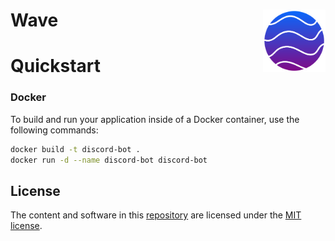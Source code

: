 # Wave <img align="right" width="100" height="100" src="images\logo.png">

# Quickstart

### Docker

To build and run your application inside of a Docker container, use the following commands:

```bash
docker build -t discord-bot .
docker run -d --name discord-bot discord-bot
```

## License

The content and software in this [repository](https://github.com/Googool/Lighthouse) are licensed under the [MIT license](https://mit-license.org/).
